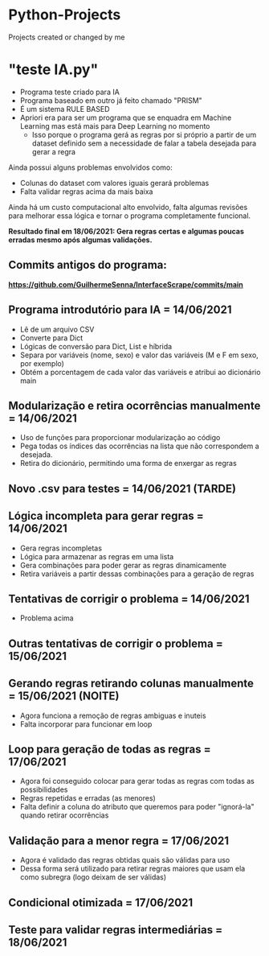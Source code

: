 # Python-Projects
Projects created or changed by me


# "teste IA.py"

- Programa teste criado para IA
- Programa baseado em outro já feito chamado "PRISM"
- É um sistema RULE BASED
- Apriori era para ser um programa que se enquadra em Machine Learning mas está mais para Deep Learning no momento
  - Isso porque o programa gerá as regras por si próprio a partir de um dataset definido sem a necessidade de falar a tabela desejada para gerar a regra

Ainda possui alguns problemas envolvidos como:
- Colunas do dataset com valores iguais gerará problemas
- Falta validar regras acima da mais baixa

Ainda há um custo computacional alto envolvido, falta algumas revisões para melhorar essa lógica e tornar o programa completamente funcional.

**Resultado final em 18/06/2021: Gera regras certas e algumas poucas erradas mesmo após algumas validações.**

## Commits antigos do programa:
**https://github.com/GuilhermeSenna/InterfaceScrape/commits/main**

## Programa introdutório para IA = 14/06/2021
- Lê de um arquivo CSV
- Converte para Dict
- Lógicas de conversão para Dict, List e híbrida
- Separa por variáveis (nome, sexo) e valor das variáveis (M e F em sexo, por exemplo)
- Obtém a porcentagem de cada valor das variáveis e atribui ao dicionário
 main
 
 
 ## Modularização e retira ocorrências manualmente = 14/06/2021
- Uso de funções para proporcionar modularização ao código
- Pega todas os índices das ocorrências na lista que não correspondem a desejada.
- Retira do dicionário, permitindo uma forma de enxergar as regras
 
 ## Novo .csv para testes = 14/06/2021 (TARDE)
 
## Lógica incompleta para gerar regras = 14/06/2021
- Gera regras incompletas
- Lógica para armazenar as regras em uma lista
- Gera combinações para poder gerar as regras dinamicamente
- Retira variáveis a partir dessas combinações para a geração de regras
 
 ## Tentativas de corrigir o problema = 14/06/2021
 - Problema acima

## Outras tentativas de corrigir o problema = 15/06/2021

## Gerando regras retirando colunas manualmente = 15/06/2021 (NOITE)
- Agora funciona a remoção de regras ambiguas e inuteis
- Falta incorporar para funcionar em loop

## Loop para geração de todas as regras = 17/06/2021
- Agora foi conseguido colocar para gerar todas as regras com todas as possibilidades
- Regras repetidas e erradas (as menores)
- Falta definir a coluna do atributo que queremos para poder "ignorá-la" quando retirar ocorrências

## Validação para a menor regra = 17/06/2021
- Agora é validado das regras obtidas quais são válidas para uso
- Dessa forma será utilizado para retirar regras maiores que usam ela como subregra (logo deixam de ser válidas)

## Condicional otimizada = 17/06/2021

## Teste para validar regras intermediárias = 18/06/2021
 
